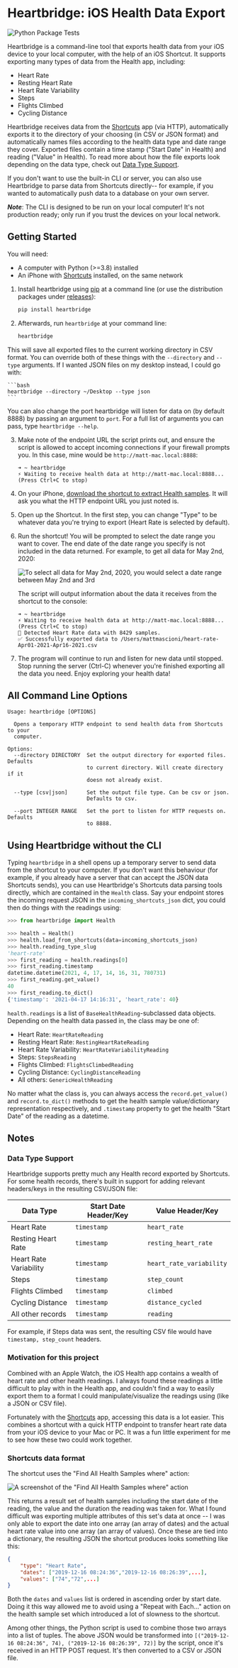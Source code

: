 # Heartbridge: iOS Health Data Export

![Python Package Tests](https://github.com/mm/heartbridge/actions/workflows/python-package.yml/badge.svg)

Heartbridge is a command-line tool that exports health data from your iOS device to your local computer, with the help of an iOS Shortcut. It supports exporting many types of data from the Health app, including:

- Heart Rate
- Resting Heart Rate
- Heart Rate Variability
- Steps
- Flights Climbed
- Cycling Distance

Heartbridge receives data from the [Shortcuts](https://apps.apple.com/us/app/shortcuts/id915249334) app (via HTTP), automatically exports it to the directory of your choosing (in CSV or JSON format) and automatically names files according to the health data type and date range they cover. Exported files contain a time stamp ("Start Date" in Health) and reading ("Value" in Health). To read more about how the file exports look depending on the data type, check out [Data Type Support](#data-type-support).

If you don't want to use the built-in CLI or server, you can also use Heartbridge to parse data from Shortcuts directly-- for example, if you wanted to automatically push data to a database on your own server.

**_Note_**: The CLI is designed to be run on your local computer! It's not production ready; only run if you trust the devices on your local network.

## Getting Started

You will need:
* A computer with Python (>=3.8) installed
* An iPhone with [Shortcuts](https://apps.apple.com/us/app/shortcuts/id915249334) installed, on the same network

1. Install heartbridge using [pip](https://pip.pypa.io/en/stable/) at a command line (or use the distribution packages under [releases](https://github.com/mm/heartbridge/releases)):

    ```bash
    pip install heartbridge
    ```

2. Afterwards, run `heartbridge` at your command line:

    ```bash
    heartbridge
    ```

This will save all exported files to the current working directory in CSV format. You can override both of these things with the `--directory` and `--type` arguments. If I wanted JSON files on my desktop instead, I could go with:

    ```bash
    heartbridge --directory ~/Desktop --type json
    ```

You can also change the port heartbridge will listen for data on (by default 8888) by passing an argument to `port`. For a full list of arguments you can pass, type `heartbridge --help`.

3. Make note of the endpoint URL the script prints out, and ensure the script is allowed to accept incoming connections if your firewall prompts you. In this case, mine would be ```http://matt-mac.local:8888```:

    ```shell
    ➜ ~ heartbridge
    ⚡ Waiting to receive health data at http://matt-mac.local:8888... (Press Ctrl+C to stop)
    ```

4. On your iPhone, [download the shortcut to extract Health samples](https://www.icloud.com/shortcuts/22bb56e73c354d9aa76a3678548dfe3a). It will ask you what the HTTP endpoint URL you just noted is.

5. Open up the Shortcut. In the first step, you can change "Type" to be whatever data you're trying to export (Heart Rate is selected by default).

6. Run the shortcut! You will be prompted to select the date range you want to cover. The end date of the date range you specify is not included in the data returned. For example, to get all data for May 2nd, 2020:

    ![To select all data for May 2nd, 2020, you would select a date range between May 2nd and 3rd](https://raw.githubusercontent.com/mm/heartbridge/master/img/shortcut-iPhone.jpeg)

    The script will output information about the data it receives from the shortcut to the console:

    ```shell
    ➜ ~ heartbridge
    ⚡ Waiting to receive health data at http://matt-mac.local:8888... (Press Ctrl+C to stop)
    💛 Detected Heart Rate data with 8429 samples.
    ✅ Successfully exported data to /Users/mattmascioni/heart-rate-Apr01-2021-Apr16-2021.csv
    ```

7. The program will continue to run and listen for new data until stopped. Stop running the server (Ctrl-C) whenever you're finished exporting all the data you need. Enjoy exploring your health data!

## All Command Line Options

```shell
Usage: heartbridge [OPTIONS]

  Opens a temporary HTTP endpoint to send health data from Shortcuts to your
  computer.

Options:
  --directory DIRECTORY  Set the output directory for exported files. Defaults
                         to current directory. Will create directory if it
                         doesn not already exist.

  --type [csv|json]      Set the output file type. Can be csv or json.
                         Defaults to csv.

  --port INTEGER RANGE   Set the port to listen for HTTP requests on. Defaults
                         to 8888.
```

## Using Heartbridge without the CLI

Typing `heartbridge` in a shell opens up a temporary server to send data from the shortcut to your computer. If you don't want this behaviour (for example, if you already have a server that can accept the JSON data Shortcuts sends), you can use Heartbridge's Shortcuts data parsing tools directly, which are contained in the `Health` class. Say your endpoint stores the incoming request JSON in the `incoming_shortcuts_json` dict, you could then do things with the readings using: 

```python
>>> from heartbridge import Health

>>> health = Health()
>>> health.load_from_shortcuts(data=incoming_shortcuts_json)
>>> health.reading_type_slug
'heart-rate'
>>> first_reading = health.readings[0]
>>> first_reading.timestamp
datetime.datetime(2021, 4, 17, 14, 16, 31, 780731)
>>> first_reading.get_value()
40
>>> first_reading.to_dict()
{'timestamp': '2021-04-17 14:16:31', 'heart_rate': 40}
```

`health.readings` is a list of `BaseHealthReading`-subclassed data objects. Depending on the health data passed in, the class may be one of:

- Heart Rate: `HeartRateReading`
- Resting Heart Rate: `RestingHeartRateReading`
- Heart Rate Variability: `HeartRateVariabilityReading`
- Steps: `StepsReading`
- Flights Climbed: `FlightsClimbedReading`
- Cycling Distance: `CyclingDistanceReading`
- All others: `GenericHealthReading`

No matter what the class is, you can always access the `record.get_value()` and `record.to_dict()` methods to get the health sample value/dictionary representation respectively, and `.timestamp` property to get the health "Start Date" of the reading as a datetime.

## Notes

### Data Type Support

Heartbridge supports pretty much any Health record exported by Shortcuts. For some health records, there's built in support for adding relevant headers/keys in the resulting CSV/JSON file:

| Data Type              | Start Date Header/Key | Value Header/Key         |
|------------------------|-----------------------|--------------------------|
| Heart Rate             | `timestamp`           | `heart_rate`             |
| Resting Heart Rate     | `timestamp`           | `resting_heart_rate`     |
| Heart Rate Variability | `timestamp`           | `heart_rate_variability` |
| Steps                  | `timestamp`           | `step_count`             |
| Flights Climbed        | `timestamp`           | `climbed`                |
| Cycling Distance       | `timestamp`           | `distance_cycled`        |
| All other records      | `timestamp`           | `reading`                |

For example, if Steps data was sent, the resulting CSV file would have `timestamp, step_count` headers.

### Motivation for this project

Combined with an Apple Watch, the iOS Health app contains a wealth of heart rate and other health readings. I always found these readings a little difficult to play with in the Health app, and couldn't find a way to easily export them to a format I could manipulate/visualize the readings using (like a JSON or CSV file).

Fortunately with the [Shortcuts](https://apps.apple.com/us/app/shortcuts/id915249334) app, accessing this data is a lot easier. This combines a shortcut with a quick HTTP endpoint to transfer heart rate data from your iOS device to your Mac or PC. It was a fun little experiment for me to see how these two could work together.

### Shortcuts data format

The shortcut uses the "Find All Health Samples where" action:

![A screenshot of the "Find All Health Samples where" action](https://raw.githubusercontent.com/mm/heartbridge/master/img/find_action.jpeg)

This returns a result set of health samples including the start date of the reading, the value and the duration the reading was taken for. What I found difficult was exporting multiple attributes of this set's data at once -- I was only able to export the date into one array (an array of dates) and the actual heart rate value into one array (an array of values). Once these are tied into a dictionary, the resulting JSON the shortcut produces looks something like this:

```json
{
    "type": "Heart Rate",
    "dates": ["2019-12-16 08:24:36","2019-12-16 08:26:39",...],
    "values": ["74","72",...]
}
```

Both the ```dates``` and ```values``` list is ordered in ascending order by start date. Doing it this way allowed me to avoid using a "Repeat with Each..." action on the health sample set which introduced a lot of slowness to the shortcut. 

Among other things, the Python script is used to combine those two arrays into a list of tuples. The above JSON would be transformed into ```[("2019-12-16 08:24:36", 74), ("2019-12-16 08:26:39", 72)]``` by the script, once it's received in an HTTP POST request. It's then converted to a CSV or JSON file. 
